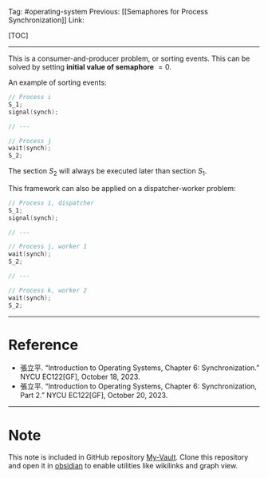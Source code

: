 Tag: #operating-system 
Previous: [[Semaphores for Process Synchronization]]
Link: 

[TOC]

---

This is a consumer-and-producer problem, or sorting events. This can be solved by setting **initial value of semaphore** $=0$.

An example of sorting events:

```cpp
// Process i
S_1;
signal(synch);

// ---

// Process j
wait(synch);
S_2;
```

The section $S_2$ will always be executed later than section $S_1$.

This framework can also be applied on a dispatcher-worker problem:

```cpp
// Process i, dispatcher
S_1;
signal(synch);

// ---

// Process j, worker 1
wait(synch);
S_2;

// ---

// Process k, worker 2
wait(synch);
S_2;
```

---

# Reference

- 張立平. “Introduction to Operating Systems, Chapter 6: Synchronization.” NYCU EC122[GF], October 18, 2023.
- 張立平. “Introduction to Operating Systems, Chapter 6: Synchronization, Part 2.” NYCU EC122[GF], October 20, 2023.

---

# Note

This note is included in GitHub repository [My-Vault](https://github.com/LittleD3092/My-Vault.git). Clone this repository and open it in [obsidian](https://obsidian.md/) to enable utilities like wikilinks and graph view.